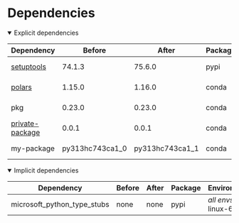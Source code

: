 # Dependencies

<details open>
<summary>Explicit dependencies</summary>

|Dependency|Before|After|Package|Environments|
|-|-|-|-|-|
|[setuptools](https://pypi.org/project/setuptools)|74.1.3|75.6.0|pypi|*all envs* on osx-arm64|
|[polars](https://prefix.dev/channels/conda-forge/packages/polars)|1.15.0|1.16.0|conda|*all envs* on osx-arm64|
|pkg|0.23.0|0.23.0|conda|*all envs* on linux-64|
|[private-package](https://prefix.dev/channels/setup-pixi-test/packages/private-package)|0.0.1|0.0.1|conda|*all envs* on osx-arm64|
|my-package|py313hc743ca1_0|py313hc743ca1_1|conda|*all envs* on osx-arm64|

</details>

<details open>
<summary>Implicit dependencies</summary>

|Dependency|Before|After|Package|Environments|
|-|-|-|-|-|
|microsoft_python_type_stubs|none|none|pypi|*all envs* on linux-64|

</details>

[^1]: **Bold** means explicit dependency.
[^2]: Dependency got downgraded.
